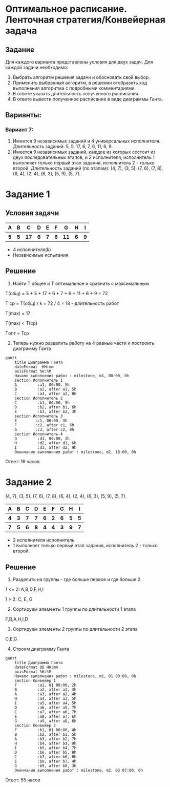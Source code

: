 # Оптимальное расписание. Ленточная стратегия/Конвейерная задача
## Задание
Для каждого варианта представлены условия для двух задач. Для каждой задачи необходимо: 
1. Выбрать алгоритм решения задачи и обосновать свой выбор.
2. Применить выбранный алгоритм, в решении отобразить ход выполнения алгоритма с подробными комментариями.
3. В ответе указать длительность полученного расписания.
4. В ответе вывести полученное расписание в виде диаграммы Ганта.

## Варианты:

### Вариант 7:
1. Имеется 9 независимых заданий и 4 универсальных исполнителя. Длительность заданий: 5, 5, 17, 6, 7, 6, 11, 6, 9.
2. Имеется 9 независимых заданий, каждое из которых состоит из двух последовательных этапов, и 2 исполнителя, исполнитель 1 выполняет только первый этап задания, исполнитель 2 - только второй. Длительность заданий (по этапам): (4, 7), (3, 5), (7, 6), (7, 8), (6, 4), (2, 4), (6, 3), (5, 9), (5, 7).

# Задание 1

## Условия задачи



<table>
    <tr>
        <th>A</th>
        <th>B</th>
        <th>C</th>
         <th>D</th>
         <th>E</th>
         <th>F</th>
         <th>G</th>
         <th>H</th>
         <th>I</th>
    </tr>
    <tr>
        <th>5</th>
        <th>5</th>
        <th>17</th>
         <th>6</th>
         <th>7</th>
         <th>6</th>
         <th>11</th>
         <th>6</th>
         <th>9</th>
    </tr>
</table>

- 4 исполнителя(k)
- Независимые испытания

## Решение 

1. Найти Т общее и T оптимальное и сравнить с максимальным

T(общ) = 5 +  5 + 17 + 6 + 7 + 6 + 11 + 6 + 9 = 72

T ср = T(общ) / k = 72 / 4 = 18 - длительность работ

T(max) =  17 

T(max) < T(ср)

Tопт = Тср

2. Теперь нужно разделить работу на 4 равные части и построить диаграмму Ганта

```mermaid
gantt
    title Диаграмма Ганта 
    dateFormat  HH:mm    
    axisFormat %H:%M
    Начало выполнения работ : milestone, m1, 00:00, 0h
    section Исполнитель 1
    A         :a1, 00:00, 5h
    B         :a2, after a1, 5h
    C         :a3, after a2, 8h
    section Исполнитель 2
    C         :b1, 00:00, 9h
    D         :b2, after b1, 6h
    E         :b3, after b2, 3h
    section Исполнитель 3
    E        :c1, 00:00, 4h
    F        :c2, after c1, 6h
    G        :c3, after c2, 8h
    section Исполнитель 4
    G         :d1, 00:00, 3h
    H         :d2, after d1, 6h
    I         :d3, after d2, 9h
    Окончание выполнения работ : milestone, m2, 18:00, 0h
```

Ответ: 18 часов

# Задание 2

(4, 7), (3, 5), (7, 6), (7, 8), (6, 4), (2, 4), (6, 3), (5, 9), (5, 7).

<table>
    <tr>
        <th>A</th>
        <th>B</th>
        <th>C</th>
         <th>D</th>
         <th>E</th>
         <th>F</th>
         <th>G</th>
         <th>H</th>
         <th>I</th>
    </tr>
    <tr>
        <th>4</th>
        <th>3</th>
        <th>7</th>
         <th>7</th>
         <th>6</th>
         <th>2</th>
         <th>6</th>
         <th>5</th>
         <th>5</th>
    </tr>
<tr>
        <th>7</th>
        <th>5</th>
        <th>6</th>
         <th>8</th>
         <th>4</th>
         <th>4</th>
         <th>3</th>
         <th>9</th>
         <th>7</th>
    </tr>
</table>

-  2 исполнителя исполнитель
- 1 выполняет только первый этап задания, исполнитель 2 - только второй.

## Решение 

1. Разделить на группы - где больше первое и где больше 2

1 <= 2: A,B,D,F,H,I

1 > 2: C, E, G 

2. Сортируем элементы 1 группы по длительности 1 этапа

F,B,A,H,I,D

3. Сортируем элементы 2 группы по длительности 2 этапа

C,E,G

4. Строим диаграмму Ганта

```mermaid
gantt
    title Диаграмма Ганта 
    dateFormat DD HH:mm    
    axisFormat %H:%M
    Начало выполнения работ : milestone, m1, 01 00:00, 0h
    section Конвейер 1
    F         :a1, 01 00:00, 2h
    B         :a2, after a1, 3h
    A         :a3, after a2, 4h
    H         :a4, after a3, 5h
    I         :a5, after a4, 5h
    D         :a6, after a5, 7h
    C         :a7, after a6, 7h
    E         :a8, after a7, 6h
    G         :a9, after a8, 6h
    section Конвейер 2
    F         :b1, 01 00:00, 4h
    B         :b2, after b1, 5h
    A         :b3, after b2, 7h
    H         :b4, after b3, 9h
    I         :b5, after b4, 7h
    D         :b6, after b5, 8h
    C         :b7, after b6, 6h
    E         :b8, after b7, 4h
    G         :b9, after b8, 3h
    Окончание выполнения работ : milestone, m2, 03 07:00, 0h
```
Ответ: 55 часов
